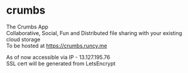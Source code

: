 # crumbs
The Crumbs App
<br/>
Collaborative, Social, Fun and Distributed file sharing with your existing cloud storage
<br/>
To be hosted at https://crumbs.runcy.me <br/>

As of now accessible via IP - 13.127.195.76<br/>
SSL cert will be generated from LetsEncrypt
